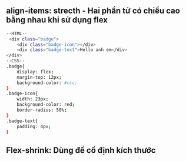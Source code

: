 ## align-items: strecth - Hai phần tử có chiều cao bằng nhau khi sử dụng flex
```sh
--HTML--
 <div class="badge">
    <div class="badge-icon"></div>
    <div class="badge-text">Hello anh em</div>
</div>
--CSS--
.badge{
    display: flex;
    margin-top: 12px;
    background-color: #ccc;
}
.badge-icon{
    width: 23px; 
    background-color: red;
    border-radius: 50%;
}
.badge-text{
    padding: 4px;
}
```
## Flex-shrink: Dùng để cố định kích thước 